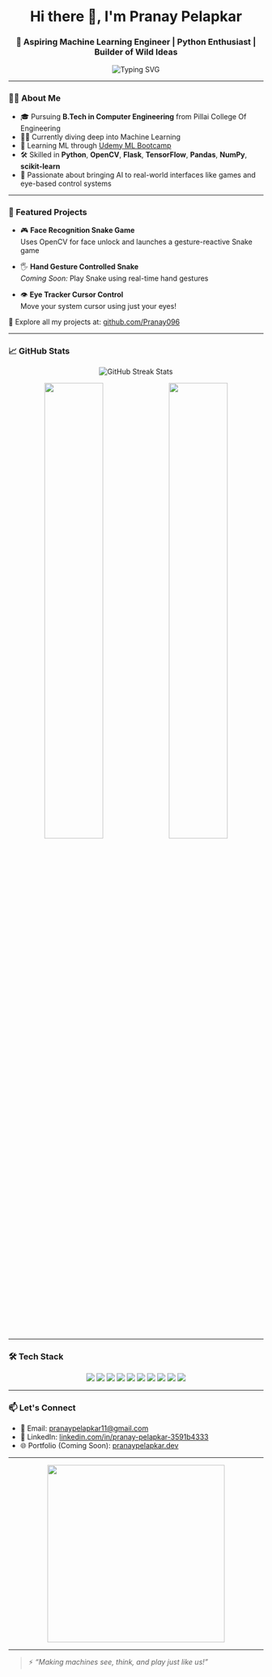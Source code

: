 <h1 align="center">Hi there 👋, I'm Pranay Pelapkar</h1>
<h3 align="center">🚀 Aspiring Machine Learning Engineer | Python Enthusiast | Builder of Wild Ideas</h3>

<p align="center">
  <img src="https://readme-typing-svg.herokuapp.com?font=Fira+Code&size=22&pause=1000&center=true&vCenter=true&width=500&lines=Machine+Learning+Projects;Data+Visualization;Model+Training+%26+Evaluation;Face+Unlock;Eye+Tracking;Hand+Gesture+Control;Mood-Based+Music+Suggester;" alt="Typing SVG" />
</p>

---

### 🧑‍💻 About Me

- 🎓 Pursuing **B.Tech in Computer Engineering** from Pillai College Of Engineering
- 👨‍💻 Currently diving deep into Machine Learning
- 🧠 Learning ML through [Udemy ML Bootcamp](https://www.udemy.com/course/machinelearning/)
- 🛠️ Skilled in **Python**, **OpenCV**, **Flask**, **TensorFlow**, **Pandas**, **NumPy**, **scikit-learn**
- 🧪 Passionate about bringing AI to real-world interfaces like games and eye-based control systems

---

### 🧩 Featured Projects

- 🎮 **Face Recognition Snake Game**  
  Uses OpenCV for face unlock and launches a gesture-reactive Snake game

- 🖐️ **Hand Gesture Controlled Snake**  
  *Coming Soon:* Play Snake using real-time hand gestures

- 👁️ **Eye Tracker Cursor Control**  
  Move your system cursor using just your eyes!

🔗 Explore all my projects at: [github.com/Pranay096](https://github.com/Pranay096)

---

### 📈 GitHub Stats

<p align="center">
  <img src="https://github-readme-streak-stats.herokuapp.com/?user=Pranay096&theme=algolia" alt="GitHub Streak Stats" />
</p>

<p align="center">
  <img src="https://github-readme-stats.vercel.app/api?username=Pranay096&show_icons=true&theme=algolia" width="48%" />
  <img src="https://github-readme-stats.vercel.app/api/top-langs/?username=Pranay096&layout=compact&theme=algolia&langs_count=6&hide=html,css" width="48%" />
</p>

---

### 🛠️ Tech Stack

<p align="center">
  <img src="https://img.shields.io/badge/Python-3670A0?style=for-the-badge&logo=python&logoColor=white"/>
  <img src="https://img.shields.io/badge/OpenCV-27338e?style=for-the-badge&logo=opencv&logoColor=white"/>
  <img src="https://img.shields.io/badge/Flask-000000?style=for-the-badge&logo=flask&logoColor=white"/>
  <img src="https://img.shields.io/badge/TensorFlow-FF6F00?style=for-the-badge&logo=tensorflow&logoColor=white"/>
  <img src="https://img.shields.io/badge/scikit--learn-F7931E?style=for-the-badge&logo=scikit-learn&logoColor=white"/>
  <img src="https://img.shields.io/badge/Pandas-150458?style=for-the-badge&logo=pandas&logoColor=white"/>
  <img src="https://img.shields.io/badge/NumPy-013243?style=for-the-badge&logo=numpy&logoColor=white"/>
  <img src="https://img.shields.io/badge/MySQL-005C84?style=for-the-badge&logo=mysql&logoColor=white"/>
  <img src="https://img.shields.io/badge/PostgreSQL-336791?style=for-the-badge&logo=postgresql&logoColor=white"/>
  <img src="https://img.shields.io/badge/MongoDB-4EA94B?style=for-the-badge&logo=mongodb&logoColor=white"/>
</p>

---

### 📫 Let's Connect

- 📧 Email: pranaypelapkar11@gmail.com  
- 💼 LinkedIn: [linkedin.com/in/pranay-pelapkar-3591b4333](https://linkedin.com/in/pranay-pelapkar-3591b4333)  
- 🌐 Portfolio (Coming Soon): [pranaypelapkar.dev](https://pranaypelapkar.dev)

---

<p align="center">
  <img src="https://media.giphy.com/media/qgQUggAC3Pfv687qPC/giphy.gif" width="350"/>
</p>

---

> ⚡ *“Making machines see, think, and play just like us!”*
